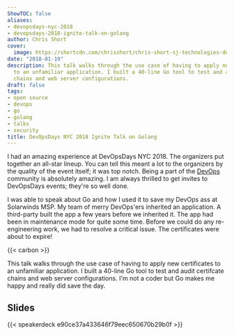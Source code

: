 ```yaml
---
ShowTOC: false
aliases:
- devopsdays-nyc-2018
- devopsdays-2018-ignite-talk-on-golang
author: Chris Short
cover:
  image: https://shortcdn.com/chrisshort/chris-short-sj-technologies-devopsdays-nyc.jpg
date: "2018-01-19"
description: This talk walks through the use case of having to apply new certificates
  to an unfamiliar application. I built a 40-line Go tool to test and audit certifcate
  chains and web server configurations.
draft: false
tags:
- open source
- devops
- go
- golang
- talks
- security
title: DevOpsDays NYC 2018 Ignite Talk on Golang
---
```


I had an amazing experience at DevOpsDays NYC 2018. The organizers put together an all-star lineup. You can tell this meant a lot to the organizers by the quality of the event itself; it was top notch. Being a part of the [DevOps](https://devopsish.com) community is absolutely amazing. I am always thrilled to get invites to DevOpsDays events; they're so well done.


I was able to speak about Go and how I used it to save my DevOps ass at Solarwinds MSP. My team of merry DevOps'ers inherited an application. A third-party built the app a few years before we inherited it. The app had been in maintenance mode for quite some time. Before we could do any re-engineering work, we had to resolve a critical issue. The certificates were about to expire!

{{< carbon >}}

This talk walks through the use case of having to apply new certificates to an unfamiliar application. I built a 40-line Go tool to test and audit certifcate chains and web server configurations. I'm not a coder but Go makes me happy and really did save the day.

## Slides

{{< speakerdeck e90ce37a433646f79eec650670b29b0f >}}
